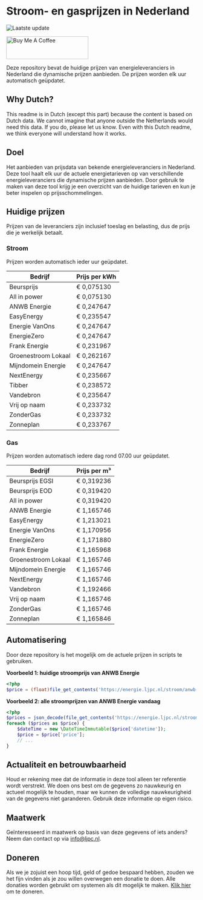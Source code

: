 # Stroom- en gasprijzen in Nederland

![Laatste update](https://img.shields.io/badge/laatste%20update-2025--06--29%2007%3A00%20CET-brightgreen)

<a href="https://www.buymeacoffee.com/Lars-" target="_blank"><img src="https://cdn.buymeacoffee.com/buttons/v2/default-orange.png" alt="Buy Me A Coffee" height="60" style="height: 60px !important;width: 217px !important;" ></a>

Deze repository bevat de huidige prijzen van energieleveranciers in Nederland die dynamische prijzen aanbieden. De prijzen worden elk uur automatisch geüpdatet.

## Why Dutch?

This readme is in Dutch (except this part) because the content is based on Dutch data. We cannot imagine that anyone outside the Netherlands would need this data. If you do, please let us know. Even with this Dutch readme, we think
everyone will understand how it works.

## Doel

Het aanbieden van prijsdata van bekende energieleveranciers in Nederland. Deze tool haalt elk uur de actuele energietarieven op van verschillende energieleveranciers die dynamische prijzen aanbieden. Door gebruik te maken van deze tool
krijg je een overzicht van de huidige tarieven en kun je beter inspelen op prijsschommelingen.

## Huidige prijzen

Prijzen van de leveranciers zijn inclusief toeslag en belasting, dus de prijs die je werkelijk betaalt.

### Stroom

Prijzen worden automatisch ieder uur geüpdatet.

 Bedrijf | Prijs per kWh 
---------|---------------
Beursprijs | € 0,075130
All in power | € 0,075130
ANWB Energie | € 0,247647
EasyEnergy | € 0,235547
Energie VanOns | € 0,247647
EnergieZero | € 0,247647
Frank Energie | € 0,231967
Groenestroom Lokaal | € 0,262167
Mijndomein Energie | € 0,247647
NextEnergy | € 0,235667
Tibber | € 0,238572
Vandebron | € 0,235647
Vrij op naam | € 0,233732
ZonderGas | € 0,233732
Zonneplan | € 0,233767


### Gas

Prijzen worden automatisch iedere dag rond 07.00 uur geüpdatet.

 Bedrijf | Prijs per m³ 
---------|--------------
Beursprijs EGSI | € 0,319236
Beursprijs EOD | € 0,319420
All in power | € 0,319420
ANWB Energie | € 1,165746
EasyEnergy | € 1,213021
Energie VanOns | € 1,170956
EnergieZero | € 1,171880
Frank Energie | € 1,165968
Groenestroom Lokaal | € 1,165746
Mijndomein Energie | € 1,165746
NextEnergy | € 1,165746
Vandebron | € 1,192466
Vrij op naam | € 1,165746
ZonderGas | € 1,165746
Zonneplan | € 1,165846


## Automatisering

Door deze repository is het mogelijk om de actuele prijzen in scripts te gebruiken.

**Voorbeeld 1: huidige stroomprijs van ANWB Energie**

```php
<?php
$price = (float)file_get_contents('https://energie.ljpc.nl/stroom/anwb-energie-nu.txt');

```

**Voorbeeld 2: alle stroomprijzen van ANWB Energie vandaag**

```php
<?php
$prices = json_decode(file_get_contents('https://energie.ljpc.nl/stroom/all-in-power-vandaag.json'),true);
foreach ($prices as $price) {
    $dateTime = new \DateTimeImmutable($price['datetime']);
    $price = $price['price'];
    // ...
}
```

## Actualiteit en betrouwbaarheid

Houd er rekening mee dat de informatie in deze tool alleen ter referentie wordt verstrekt. We doen ons best om de gegevens zo nauwkeurig en actueel mogelijk te houden, maar we kunnen de volledige nauwkeurigheid van de gegevens niet
garanderen. Gebruik deze informatie op eigen risico.

## Maatwerk

Geïnteresseerd in maatwerk op basis van deze gegevens of iets anders? Neem dan contact op
via [info@ljpc.nl](mailto:info@ljpc.nl?subject=Energie%20prijzen).

## Doneren

Als we je zojuist een hoop tijd, geld of gedoe bespaard hebben, zouden we het fijn vinden als je zou willen overwegen een
donatie te doen. Alle donaties worden gebruikt om systemen als dit mogelijk te
maken. [Klik hier](https://www.buymeacoffee.com/Lars-) om te doneren.

